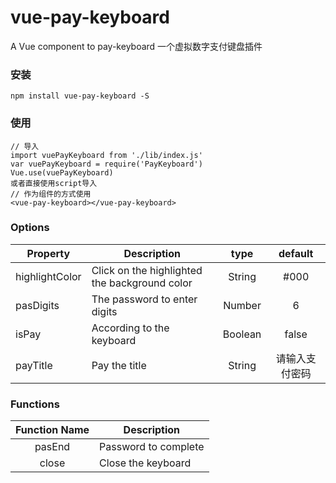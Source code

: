 # vue-pay-keyboard

A Vue component to pay-keyboard
一个虚拟数字支付键盘插件
### 安装
```
npm install vue-pay-keyboard -S
```
### 使用
```
// 导入
import vuePayKeyboard from './lib/index.js'
var vuePayKeyboard = require('PayKeyboard')
Vue.use(vuePayKeyboard)
或者直接使用script导入
// 作为组件的方式使用
<vue-pay-keyboard></vue-pay-keyboard>
```

### Options
|    Property    |    Description   |   type   |	default	|
| -----------------  | ---------------- | :--------: | :----------: |
| highlightColor       | Click on the highlighted the background color |String| #000
| pasDigits        | The password to enter digits |Number | 6
| isPay        | According to the keyboard |Boolean | false
| payTitle        | Pay the title |String | 请输入支付密码

### Functions
| Function Name | Description   |
| :--------:   | -----  |
|    pasEnd    |  Password to complete
|    close    |  Close the keyboard
